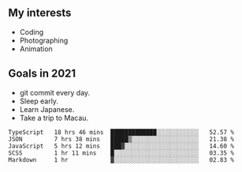 ## My interests

- Coding
- Photographing
- Animation

## Goals in 2021

- git commit every day.
- Sleep early.
- Learn Japanese.
- Take a trip to Macau.

<!--START_SECTION:waka-->
```text
TypeScript   18 hrs 46 mins  █████████████░░░░░░░░░░░░   52.57 % 
JSON         7 hrs 38 mins   █████▒░░░░░░░░░░░░░░░░░░░   21.38 % 
JavaScript   5 hrs 12 mins   ███▓░░░░░░░░░░░░░░░░░░░░░   14.60 % 
SCSS         1 hr 11 mins    █░░░░░░░░░░░░░░░░░░░░░░░░   03.35 % 
Markdown     1 hr            ▓░░░░░░░░░░░░░░░░░░░░░░░░   02.83 % 
```
<!--END_SECTION:waka-->

